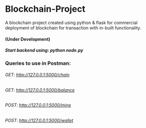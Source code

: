 # Blockchain-Project
A blockchain project created using python & flask for commercial deployment of blockchain for transaction with in-built functionality.
#### (Under Development)

##### Start backend using: python node.py
### Queries to use in Postman:
###### GET: http://127.0.0.1:5000/chain
###### GET: http://127.0.0.1:5000/balance
###### POST: http://127.0.0.1:5000/mine
###### POST: http://127.0.0.1:5000/wallet
